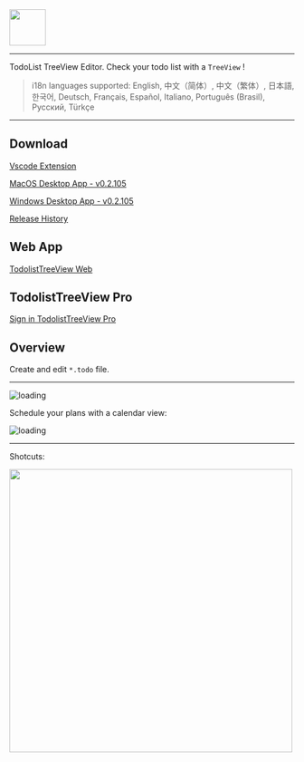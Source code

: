 <img height="64px" src="https://cdn.jsdelivr.net/gh/saber2pr/MyWeb@master/resource/image/vsc-todo-v3-logo-title.png" />

---

TodoList TreeView Editor. Check your todo list with a `TreeView` !

> i18n languages supported: English, 中文（简体）, 中文（繁体）, 日本語, 한국어, Deutsch, Français, Español, Italiano, Português (Brasil), Русский, Türkçe

---

## Download

[Vscode Extension](https://marketplace.visualstudio.com/items?itemName=saber2pr.todolist)

[MacOS Desktop App - v0.2.105](https://github.com/Saber2pr/vsc-ext-todolist/releases/download/mac-v0.2.105/Todolist-mac-v0.2.105.tar.gz)

[Windows Desktop App - v0.2.105](https://github.com/Saber2pr/vsc-ext-todolist/releases/download/win-v0.2.105/Todolist-win-v0.2.105.tar.gz)

[Release History](https://github.com/Saber2pr/vsc-ext-todolist/releases)

## Web App

[TodolistTreeView Web](https://saber2pr.top/vsc-ext-todolist/)


## TodolistTreeView Pro

[Sign in TodolistTreeView Pro](https://saber2pr.top/todolist-account/)

## Overview

Create and edit `*.todo` file.

---

![loading](https://cdn.jsdelivr.net/gh/saber2pr/MyWeb@master/resource/image/todolist-pro.webp)

Schedule your plans with a calendar view:

![loading](https://cdn.jsdelivr.net/gh/saber2pr/MyWeb@master/resource/image/vsc-ext-todolist-cal-2.webp)

---

Shotcuts:

<image width="500px" src="https://cdn.jsdelivr.net/gh/saber2pr/MyWeb@master/resource/image/0603vsc-todolist-p0.png" />

